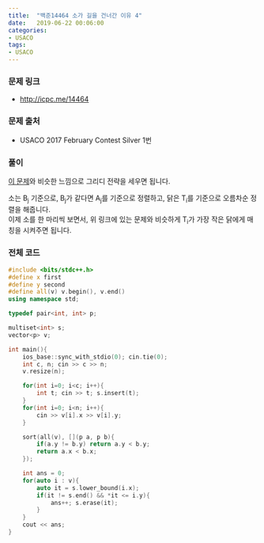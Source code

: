 ```yaml
---
title:  "백준14464 소가 길을 건너간 이유 4"
date:   2019-06-22 00:06:00
categories:
- USACO
tags:
- USACO
---
```


### 문제 링크
* http://icpc.me/14464

### 문제 출처
* USACO 2017 February Contest Silver 1번

### 풀이
[이 문제](https://justicehui.github.io/ccc/2018/10/20/BOJ10775/)와 비슷한 느낌으로 그리디 전략을 세우면 됩니다.

소는 B<sub>j</sub> 기준으로, B<sub>j</sub>가 같다면 A<sub>j</sub>를 기준으로 정렬하고, 닭은 T<sub>i</sub>를 기준으로 오름차순 정렬을 해줍니다.<br>
이제 소를 한 마리씩 보면서, 위 링크에 있는 문제와 비슷하게 T<sub>i</sub>가 가장 작은 닭에게 매칭을 시켜주면 됩니다.

### 전체 코드
```cpp
#include <bits/stdc++.h>
#define x first
#define y second
#define all(v) v.begin(), v.end()
using namespace std;

typedef pair<int, int> p;

multiset<int> s;
vector<p> v;

int main(){
	ios_base::sync_with_stdio(0); cin.tie(0);
	int c, n; cin >> c >> n;
	v.resize(n);

	for(int i=0; i<c; i++){
		int t; cin >> t; s.insert(t);
	}
	for(int i=0; i<n; i++){
		cin >> v[i].x >> v[i].y;
	}

	sort(all(v), [](p a, p b){
		if(a.y != b.y) return a.y < b.y;
		return a.x < b.x;
	});

	int ans = 0;
	for(auto i : v){
		auto it = s.lower_bound(i.x);
		if(it != s.end() && *it <= i.y){
			ans++; s.erase(it);
		}
	}
	cout << ans;
}
```
